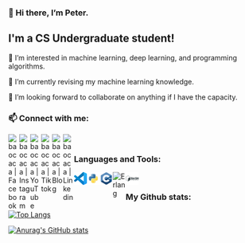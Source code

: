 ### 👋 Hi there, I’m Peter.

## I'm a CS Undergraduate student!

👀 I’m interested in machine learning, deep learning, and programming algorithms.

🌱 I’m currently revising my machine learning knowledge.

💞️ I’m looking forward to collaborate on anything if I have the capacity.

### 📫 Connect with me:

[<img align="left" alt="baocaca | Facebook" width="22px" src="https://cdn.jsdelivr.net/npm/simple-icons@v3/icons/facebook.svg" />][facebook]

[<img align="left" alt="baocaca | Instagram" width="22px" src="https://cdn.jsdelivr.net/npm/simple-icons@v3/icons/instagram.svg" />][instagram]

[<img align="left" alt="baocaca | YouTube" width="22px" src="https://cdn.jsdelivr.net/npm/simple-icons@v3/icons/youtube.svg" />][youtube]

[<img align="left" alt="baocaca | Tiktok" width="22px" src="https://cdn.jsdelivr.net/npm/simple-icons@v3/icons/tiktok.svg" />][tiktok]

[<img align="left" alt="baocaca | Blog" width="22px" src="https://cdn.jsdelivr.net/npm/simple-icons@v3/icons/wordpress.svg" />][blog]

[<img align="left" alt="baocaca | Linkedin" width="22px" src="https://cdn.jsdelivr.net/npm/simple-icons@v3/icons/linkedin.svg" />][linkedin]

<br />

### Languages and Tools:

<img align="left" alt="Visual Studio Code" width="26px" src="https://raw.githubusercontent.com/github/explore/80688e429a7d4ef2fca1e82350fe8e3517d3494d/topics/visual-studio-code/visual-studio-code.png" />

<img align="left" alt="Python" width="26px" src="https://raw.githubusercontent.com/github/explore/80688e429a7d4ef2fca1e82350fe8e3517d3494d/topics/python/python.png" />

<img align="left" alt="CPP" width="26px" src="https://raw.githubusercontent.com/github/explore/80688e429a7d4ef2fca1e82350fe8e3517d3494d/topics/cpp/cpp.png" />

<img align="left" alt="Erlang" width="26px" src="https://upload.wikimedia.org/wikipedia/commons/0/04/Erlang_logo.svg" />

<img align="left" alt="Bash" width="26px" src="https://raw.githubusercontent.com/github/explore/80688e429a7d4ef2fca1e82350fe8e3517d3494d/topics/bash/bash.png" />

<br />

### My Github stats:

[![Top Langs](https://github-readme-stats.vercel.app/api/top-langs/?username=qbaocaca&layout=compact&theme=aura)](https://github.com/anuraghazra/github-readme-stats)

[![Anurag's GitHub stats](https://github-readme-stats.vercel.app/api?username=qbaocaca&show_icons=true&theme=aura)](https://github.com/anuraghazra/github-readme-stats)

<!---
qbaocaca/qbaocaca is a ✨ special ✨ repository because its `README.md` (this file) appears on your GitHub profile.
You can click the Preview link to take a look at your changes.
--->

</details>

[facebook]: https://www.facebook.com/profile.php?id=100071330814469
[instagram]: https://www.instagram.com/bao_kka/
[youtube]: https://www.youtube.com/channel/UChKZrFntQ8evUsnyfLoEExw
[tiktok]: https://www.tiktok.com/@bao_kato09?lang=en
[blog]: https://blogbybao.wordpress.com/
[linkedin]: https://www.linkedin.com/in/quocbaocaca/
